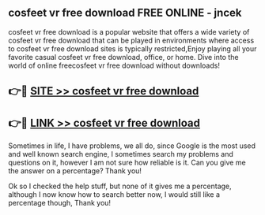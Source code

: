 ## cosfeet vr free download FREE ONLINE - jncek

cosfeet vr free download is a popular website that offers a wide variety of cosfeet vr free download that can be played in environments where access to cosfeet vr free download sites is typically restricted,Enjoy playing all your favorite casual cosfeet vr free download, office, or home. Dive into the world of online freecosfeet vr free download without downloads!

## 👉🔴 [SITE >> cosfeet vr free download](http://news.freeplayer.one?title=cosfeet_vr_free_download&ref=FRRE)

## 👉🔴 [LINK >> cosfeet vr free download](http://news.freeplayer.one?title=cosfeet_vr_free_download&ref=FREE)

Sometimes in life, I have problems, we all do, since Google is the most used and well known search engine, I sometimes search my problems and questions on it, however I am not sure how reliable is it. Can you give me the answer on a percentage? Thank you!

Ok so I checked the help stuff, but none of it gives me a percentage, although I now know how to search better now, I would still like a percentage though, Thank you!